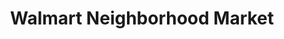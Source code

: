 ---
title: "Walmart Neighborhood Market"
url: /gastonia/walmart-neighborhood-market/
shop: Supermarkt
---